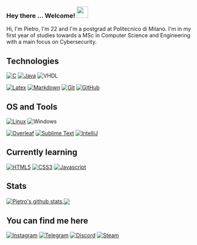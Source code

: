 ### Hey there ... Welcome! <img src="https://raw.githubusercontent.com/MartinHeinz/MartinHeinz/master/wave.gif" width="30px">

<font family="Montserrat">
Hi, I'm Pietro, I'm 22 and I'm a postgrad at Politecnico di Milano. I'm in my first year of studies towards a MSc in Computer Science and Engineering with a main focus on Cybersecurity. 
</font>

## Technologies

[![C](https://img.shields.io/badge/c%20-%2300599C.svg?&style=for-the-badge&logo=c&logoColor=white)](<https://en.wikipedia.org/wiki/C_(programming_language)>)
[![Java](https://img.shields.io/badge/Java%20-%23F05033?style=for-the-badge&logo=java&logoColor=white)](https://www.java.com/it/)
![VHDL](https://img.shields.io/badge/-Vhdl-grey?logo=xilinx&style=for-the-badge&logoColor=red) 

[![Latex](https://img.shields.io/badge/latex%20-%23008080.svg?&style=for-the-badge&logo=latex&logoColor=white)](https://www.latex-project.org/)
[![Markdown](https://img.shields.io/badge/Markdown-181717?style=for-the-badge&logo=Markdown)](https://en.wikipedia.org/wiki/Markdown)
[![Git](https://img.shields.io/badge/git-181717.svg?&style=for-the-badge&logo=git&logoColor=%20-%23F05033)](https://git-scm.com/)
[![GitHub](https://img.shields.io/badge/-Github-181717?logo=Github&style=for-the-badge&logoColor=white)](https://github.com)



## OS and Tools

[![Linux](https://img.shields.io/badge/Linux-orange?style=for-the-badge&logo=linux&logoColor=white)](https://en.wikipedia.org/wiki/Linux)
![Windows](https://img.shields.io/badge/-Windows%20-%2300599C?logo=Windows&style=for-the-badge&logoColor=white)

[![Overleaf](https://img.shields.io/badge/-Overleaf-47A141?logo=Overleaf&style=for-the-badge&logoColor=white)](https://www.overleaf.com/)
[![Sublime Text](https://img.shields.io/badge/-Sublime_text-181717?logo=sublime-text&style=for-the-badge&logoColor=orange)](https://www.sublimetext.com/)
[![IntelliJ](https://img.shields.io/badge/-IntelliJ%20IDEA%20-%2300599C?style=for-the-badge&logo=IntelliJ-IDEA&logoColor=%23F05033)](https://www.jetbrains.com/idea/)


<!-- ## Currently learning -->
## Currently learning
[![HTML5](https://img.shields.io/badge/html5%20-%23E34F26.svg?&style=for-the-badge&logo=html5&logoColor=white)](https://en.wikipedia.org/wiki/HTML5)
[![CSS3](https://img.shields.io/badge/css3%20-%231572B6.svg?&style=for-the-badge&logo=css3&logoColor=white)](https://en.wikipedia.org/wiki/CSS)
[![Javascript](https://img.shields.io/badge/javascript%20-%23323330.svg?&style=for-the-badge&logo=javascript&logoColor=%23F7DF1)](https://en.wikipedia.org/wiki/JavaScript)

## Stats

<a href="https://github.com/anuraghazra/github-readme-stats">
  <img align="center" src="https://github-readme-stats.vercel.app/api?username=PietroBernardelle&show_icons=true&include_all_commits=true" alt="Pietro's github stats" />
</a>
<a href="https://github.com/anuraghazra/github-readme-stats">
  <img align="center" src="https://github-readme-stats.vercel.app/api/top-langs/?username=PietroBernardelle&layout=compact" />
</a>


## You can find me here

[![Instagram](https://img.shields.io/badge/Instagram%20-%23F05033?style=for-the-badge&logo=Instagram&logoColor=white)](https://www.instagram.com/pietro_bernardelle/)
[![Telegram](https://img.shields.io/badge/Telegram%20-%231DA1F2?style=for-the-badge&logo=telegram&logoColor=lightblue)](https://t.me/pietro_bernardelle)
[![Discord](https://img.shields.io/badge/Discord%20-%237289DA.svg?&style=for-the-badge&logo=discord&logoColor=white)](https://discordapp.com/users/PietroBernardelle#0051/)
[![Steam](https://img.shields.io/badge/steam-181717.svg?&style=for-the-badge&logo=steam&logoColor=white)](https://steamcommunity.com/id/pietro.bernardelle/)
